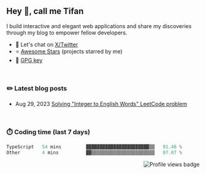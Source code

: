 ## [&#x200B;](#)Hey :wave:, call me **Tifan**

<!-- <table align="right">
  <tr>
    <td>
      <a href="https://tifan.me">
        <img
          alt="Logo"
          src="./assets/icon.svg"
          width="150px"
          height="150px"
        />
      </a>
    </td>
  </tr>
  <tr>
    <td align="center">
      <a href="https://tifan.me/blog"><strong>Visit blog »</strong></a>
    </td>
  </tr>
</table> -->

I build interactive and elegant web applications and share my discoveries through my blog to empower fellow developers.

- :speech_balloon: Let's chat on [X/Twitter](https://x.com/tifandotme)
- :star: [Awesome Stars](AWESOME-STARS.md) (projects starred by me)
- :key: [GPG key](https://github.com/tifandotme.gpg)

<br/>

### [&#x200B;](#):pencil2: Latest blog posts

<!-- BLOG-POST-LIST:START -->
- Aug 29, 2023 [Solving &quot;Integer to English Words&quot; LeetCode problem](https://tifan.me/blog/integer-to-english-words)
<!-- BLOG-POST-LIST:END -->

<br/>

### [&#x200B;](#):stopwatch: Coding time (last 7 days)

<!--START_SECTION:waka-->

```ts
TypeScript   54 mins         ▓▓▓▓▓▓▓▓▓▓▓▓▓▓▓▓▓▓▓▓▓▓▓▒▒   91.48 %
Other        4 mins          ▓▓▒▒▒▒▒▒▒▒▒▒▒▒▒▒▒▒▒▒▒▒▒▒▒   07.07 %
```

<!--END_SECTION:waka-->

<picture>
  <img alt="Profile views badge" src="https://komarev.com/ghpvc/?username=tifandotme&style=flat-square" align="right" />
</picture>

<!-- <h2>My stats</h2>
<p align="center">
  <picture>
    <source
      srcset="https://tifandotme-stats.vercel.app/api?username=tifandotme&show_icons=true&hide_rank=true&custom_title=Stats&hide=contribs&count_private=true&hide_border=true&theme=github_dark&disable_animations=true"
      media="(prefers-color-scheme: dark)"
    />
    <img
      alt="Stats"
      src="https://tifandotme-stats.vercel.app/api?username=tifandotme&show_icons=true&hide_rank=true&custom_title=Stats&hide=contribs&count_private=true&hide_border=true&theme=github_light&disable_animations=true"
    />
  </picture>

  <picture>
    <source
      srcset="https://tifandotme-stats.vercel.app/api/top-langs/?username=tifandotme&hide=html%2Ccss&layout=compact&disable_animations=true&hide_border=true&theme=github_dark&size_weight=0.8&count_weight=0.2"
      media="(prefers-color-scheme: dark)"
    />
    <img
      alt="Most used languages"
      src="https://tifandotme-stats.vercel.app/api/top-langs/?username=tifandotme&hide=html%2Ccss&layout=compact&disable_animations=true&hide_border=true&theme=github_light&size_weight=0.8&count_weight=0.2"
    />
  </picture>
</p> -->

<!--
Resources:
- https://github.blog/changelog/2022-05-19-specify-theme-context-for-images-in-markdown-beta/
- https://www.githubtrends.io/wrapped/tifandotme
-->
